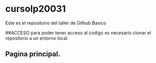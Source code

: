 # cursolp20031
Este es el repositorio del taller de Github Basico



##ACCESO 
para poder tener acceso al codigo es necesario clonar el repositorio a un entorno local 

## Pagina principal.
 
